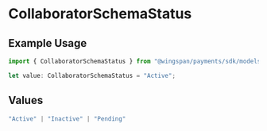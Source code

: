 # CollaboratorSchemaStatus

## Example Usage

```typescript
import { CollaboratorSchemaStatus } from "@wingspan/payments/sdk/models/shared";

let value: CollaboratorSchemaStatus = "Active";
```

## Values

```typescript
"Active" | "Inactive" | "Pending"
```
